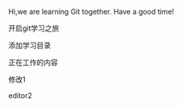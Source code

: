 Hi,we are learning Git together.
Have a good time!

开启git学习之旅





添加学习目录



正在工作的内容


修改1



editor2
